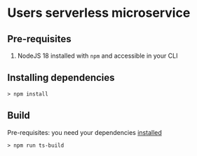 # Users serverless microservice

## Pre-requisites

1. NodeJS 18 installed with `npm` and accessible in your CLI

## Installing dependencies

```
> npm install
```

## Build

Pre-requisites: you need your dependencies [installed](#installing-dependencies)

```
> npm run ts-build
```
